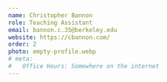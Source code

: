 ```yaml
---
name: Christopher Bannon
role: Teaching Assistant
email: bannon.c.35@berkeley.edu
website: https://cbannon.com/
order: 2
photo: empty-profile.webp
# meta:
#   Office Hours: Somewhere on the internet
---
```


<!-- [Schedule an appointment](#){: .btn .btn-outline } -->
